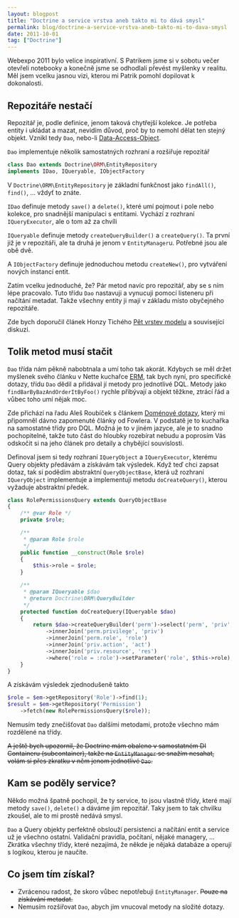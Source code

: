 ```yaml
---
layout: blogpost
title: "Doctrine a service vrstva aneb takto mi to dává smysl"
permalink: blog/doctrine-a-service-vrstva-aneb-takto-mi-to-dava-smysl
date: 2011-10-01
tag: ["Doctrine"]
---
```


Webexpo 2011 bylo velice inspirativní. S Patrikem jsme si v sobotu večer otevřeli notebooky a konečně jsme se odhodlali převést myšlenky v realitu. Měl jsem vcelku jasnou vizi, kterou mi Patrik pomohl dopilovat k dokonalosti.


## Repozitáře nestačí

Repozitář je, podle definice, jenom taková chytřejší kolekce. Je potřeba entity i ukládat a mazat, nevidím důvod, proč by to nemohl dělat ten stejný objekt. Vznikl tedy `Dao`, nebo-li [Data-Access-Object](http://en.wikipedia.org/wiki/Data_access_object).

`Dao` implementuje několik samostatných rozhraní a rozšiřuje repozitář

~~~ php
class Dao extends Doctrine\ORM\EntityRepository
implements IDao, IQueryable, IObjectFactory
~~~

V `Doctrine\ORM\EntityRepository` je základní funkčnost jako `findAll()`, `find()`, ... vždyť to znáte.

`IDao` definuje metody `save()` a `delete()`, které umí pojmout i pole nebo kolekce, pro snadnější manipulaci s entitami. Vychází z rozhraní `IQueryExecutor`, ale o tom až za chvíli

`IQueryable` definuje metody `createQueryBuilder()` a `createQuery()`. Ta první již je v repozitáři, ale ta druhá je jenom v `EntityManager`u. Potřebné jsou ale obě dvě.

A `IObjectFactory` definuje jednoduchou metodu `createNew()`, pro vytváření nových instancí entit.

Zatím vcelku jednoduché, že? Pár metod navíc pro repozitář, aby se s ním lépe pracovalo. Tuto třídu `Dao` nastavuji a vynucuji pomocí listeneru při načítání metadat. Takže všechny entity ji mají v základu místo obyčejného repozitáře.

Zde bych doporučil článek Honzy Tichého [Pět vrstev modelu](http://www.phpguru.cz/clanky/pet-vrstev-modelu) a související diskuzi.


## Tolik metod musí stačit

`Dao` třída nám pěkně nabobtnala a umí toho tak akorát. Kdybych se měl držet myšlenek svého článku v Nette kuchařce [ERM](http://wiki.nette.org/cs/cookbook/model-entity-repository-mapper), tak bych nyní, pro specifické dotazy, třídu `Dao` dědil a přidával jí metody pro jednotlivé DQL. Metody jako `findBarByBazAndOrderItByFoo()` rychle přibývají a objekt těžkne, ztrácí řád a vůbec toho umí nějak moc.

Zde přichází na řadu Aleš Roubíček s článkem [Doménové dotazy](http://rarous.net/weblog/377-domenove-dotazy.aspx), který mi připomněl dávno zapomenuté články od Fowlera. V podstatě je to kuchařka na samostatné třídy pro DQL. Možná je to v jiném jazyce, ale je to snadno pochopitelné, takže tuto část do hloubky rozebírat nebudu a poprosím Vás odskočit si na jeho článek pro detaily a chybějící souvislosti.

Definoval jsem si tedy rozhraní `IQueryObject` a `IQueryExecutor`, kterému Query objekty předávám a získávám tak výsledek. Když teď chci zapsat dotaz, tak si podědím abstraktní `QueryObjectBase`, která už rozhraní `IQueryObject` implementuje a implementuji metodu `doCreateQuery()`, kterou vyžaduje abstraktní předek.

~~~ php
class RolePermissionsQuery extends QueryObjectBase
{
    /** @var Role */
    private $role;

    /**
     * @param Role $role
     */
    public function __construct(Role $role)
    {
        $this->role = $role;
    }

    /**
     * @param IQueryable $dao
     * @return Doctrine\ORM\QueryBuilder
     */
    protected function doCreateQuery(IQueryable $dao)
    {
        return $dao->createQueryBuilder('perm')->select('perm', 'priv', 'act', 'res')
            ->innerJoin('perm.privilege', 'priv')
            ->innerJoin('perm.role', 'role')
            ->innerJoin('priv.action', 'act')
            ->innerJoin('priv.resource', 'res')
            ->where('role = :role')->setParameter('role', $this->role);
    }
}
~~~

A získávám výsledek zjednodušeně takto

~~~ php
$role = $em->getRepository('Role')->find(1);
$result = $em->getRepository('Permission')
    ->fetch(new RolePermissionsQuery($role));
~~~

Nemusím tedy znečišťovat `Dao` dalšími metodami, protože všechno mám rozdělené na třídy.

<del>A ještě bych upozornil, že Doctrine mám obaleno v samostatném DI Containeru (subcontainer), takže na `EntityManager` se snažím nesahat, volám si přes zkratku v něm jenom jednotlivé `Dao`.</del>


## Kam se poděly service?

Někdo možná špatně pochopil, že ty service, to jsou vlastně třídy, které mají metody `save()`, `delete()` a dáváme jim repozitář. Taky jsem to tak chvilku zkoušel, ale to mi prostě nedává smysl.

`Dao` a Query objekty perfektně obslouží persistenci a načítání entit a service už je všechno ostatní. Validační pravidla, počítaní, nějaké managery, ... Zkrátka všechny třídy, které nezajímá, že někde je nějaká databáze a operují s logikou, kterou je naučíte.


## Co jsem tím získal?

- Zvrácenou radost, že skoro vůbec nepotřebuji `EntityManager`. <del>Pouze na získávání metadat.</del>
- Nemusím rozšiřovat `Dao`, abych jim vnucoval metody na složité dotazy.
